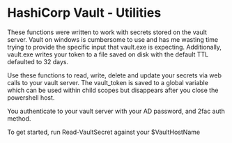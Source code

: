 # HashiCorp Vault - Utilities

These functions were written to work with secrets stored on the vault server.  Vault on windows is cumbersome to use and has me wasting time trying to provide the specific input that vault.exe is expecting.  Additionally, vault.exe writes your token to a file saved on disk with the default TTL defaulted to 32 days.

Use these functions to read, write, delete and update your secrets via web calls to your vault server.  The vault_token is saved to a global variable which can be used within child scopes but disappears after you close the powershell host.

You authenticate to your vault server with your AD password, and 2fac auth method.

To get started, run Read-VaultSecret against your $VaultHostName
